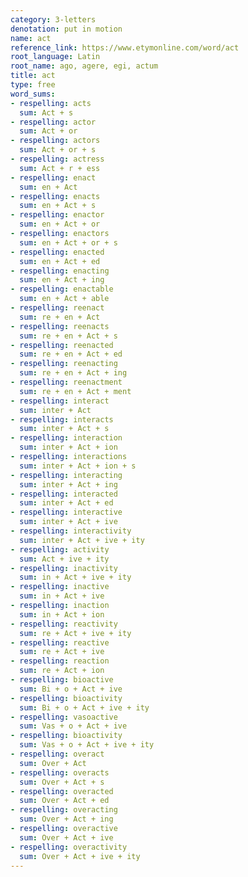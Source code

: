 ```yaml
---
category: 3-letters
denotation: put in motion
name: act
reference_link: https://www.etymonline.com/word/act
root_language: Latin
root_name: ago, agere, egi, actum
title: act
type: free
word_sums:
- respelling: acts
  sum: Act + s
- respelling: actor
  sum: Act + or
- respelling: actors
  sum: Act + or + s
- respelling: actress
  sum: Act + r + ess
- respelling: enact
  sum: en + Act
- respelling: enacts
  sum: en + Act + s
- respelling: enactor
  sum: en + Act + or
- respelling: enactors
  sum: en + Act + or + s
- respelling: enacted
  sum: en + Act + ed
- respelling: enacting
  sum: en + Act + ing
- respelling: enactable
  sum: en + Act + able
- respelling: reenact
  sum: re + en + Act
- respelling: reenacts
  sum: re + en + Act + s
- respelling: reenacted
  sum: re + en + Act + ed
- respelling: reenacting
  sum: re + en + Act + ing
- respelling: reenactment
  sum: re + en + Act + ment
- respelling: interact
  sum: inter + Act
- respelling: interacts
  sum: inter + Act + s
- respelling: interaction
  sum: inter + Act + ion
- respelling: interactions
  sum: inter + Act + ion + s
- respelling: interacting
  sum: inter + Act + ing
- respelling: interacted
  sum: inter + Act + ed
- respelling: interactive
  sum: inter + Act + ive
- respelling: interactivity
  sum: inter + Act + ive + ity
- respelling: activity
  sum: Act + ive + ity
- respelling: inactivity
  sum: in + Act + ive + ity
- respelling: inactive
  sum: in + Act + ive
- respelling: inaction
  sum: in + Act + ion
- respelling: reactivity
  sum: re + Act + ive + ity
- respelling: reactive
  sum: re + Act + ive
- respelling: reaction
  sum: re + Act + ion
- respelling: bioactive
  sum: Bi + o + Act + ive
- respelling: bioactivity
  sum: Bi + o + Act + ive + ity
- respelling: vasoactive
  sum: Vas + o + Act + ive
- respelling: bioactivity
  sum: Vas + o + Act + ive + ity
- respelling: overact
  sum: Over + Act
- respelling: overacts
  sum: Over + Act + s
- respelling: overacted
  sum: Over + Act + ed
- respelling: overacting
  sum: Over + Act + ing
- respelling: overactive
  sum: Over + Act + ive
- respelling: overactivity
  sum: Over + Act + ive + ity
---
```

